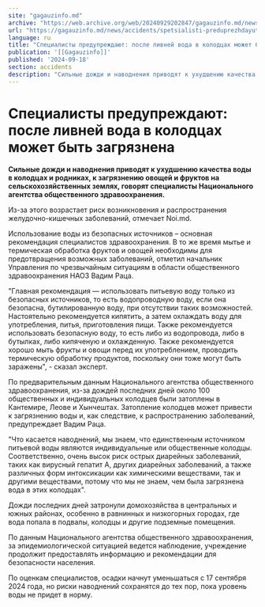 ```yaml
---
site: "gagauzinfo.md"
archive: "https://web.archive.org/web/20240929202847/gagauzinfo.md/news/accidents/spetsialisti-preduprezhdayut-posle-livnei-voda-v-kolodtsah-mozhet-bit-zagryaznena"
url: "https://gagauzinfo.md/news/accidents/spetsialisti-preduprezhdayut-posle-livnei-voda-v-kolodtsah-mozhet-bit-zagryaznena"
language: ru
title: "Специалисты предупреждают: после ливней вода в колодцах может быть загрязнена"
publication: '[[Gagauzinfo]]'
published: '2024-09-18'
section: accidents
description: "Сильные дожди и наводнения приводят к ухудшению качества воды в колодцах и родниках, к загрязнению овощей и фруктов на сельскохозяйственных землях, говорят специалисты Национального агентства общественного здравоохранения."
---
```


# Специалисты предупреждают: после ливней вода в колодцах может быть загрязнена

**Сильные дожди и наводнения приводят к ухудшению качества воды в колодцах и родниках, к загрязнению овощей и фруктов на сельскохозяйственных землях, говорят специалисты Национального агентства общественного здравоохранения.**

Из-за этого возрастает риск возникновения и распространения желудочно-кишечных заболеваний, отмечает Noi.md.

Использование воды из безопасных источников – основная рекомендация специалистов здравоохранения. В то же время мытье и термическая обработка фруктов и овощей необходимы для предотвращения возможных заболеваний, отметил начальник Управления по чрезвычайным ситуациям в области общественного здравоохранения НАОЗ Вадим Раца.

"Главная рекомендация — использовать питьевую воду только из безопасных источников, то есть водопроводную воду, если она безопасна, бутилированную воду, при отсутствии таких возможностей. Настоятельно рекомендуется кипятить, а затем охлаждать воду для употребления, питья, приготовления пищи. Также рекомендуется использовать безопасную воду, то есть либо из водопровода, либо в бутылках, либо кипяченую и охлажденную. Также рекомендуется хорошо мыть фрукты и овощи перед их употреблением, проводить термическую обработку продуктов, поскольку они тоже могут быть заражены", - сказал эксперт.

По предварительным данным Национального агентства общественного здравоохранения, из-за дождей последних дней около 100 общественных и индивидуальных колодцев были затоплены в Кантемире, Леове и Хынчештах. Затопление колодцев может привести к загрязнению воды и, как следствие, к распространению заболеваний, предупреждает Вадим Раца.

"Что касается наводнений, мы знаем, что единственным источником питьевой воды являются индивидуальные или общественные колодцы. Соответственно, очень высок риск острых диарейных заболеваний, таких как вирусный гепатит А, других диарейных заболеваний, а также различных форм интоксикации как химическими веществами, так и другими веществами, потому что мы не знаем, чем была загрязнена вода в этих колодцах".

Дожди последних дней затронули домохозяйства в центральных и южных районах, особенно в равнинных и низкогорных городах, где вода попала в подвалы, колодцы и другие подземные помещения.

По данным Национального агентства общественного здравоохранения, за эпидемиологической ситуацией ведется наблюдение, учреждение продолжит предоставлять информацию и рекомендации для безопасности населения.

По оценкам специалистов, осадки начнут уменьшаться с 17 сентября 2024 года, но риски наводнений сохранятся до тех пор, пока уровень воды не придет в норму.